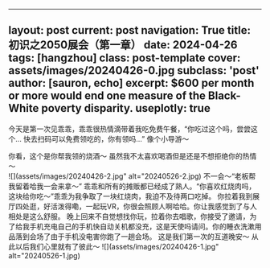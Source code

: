 
---
layout: post
current: post
navigation: True
title: 初识之2050展会（第一章）
date: 2024-04-26
tags: [hangzhou]
class: post-template
cover: assets/images/20240426-0.jpg
subclass: 'post'
author: [sauron, echo]
excerpt: $600 per month or more would end one measure of the Black-White poverty disparity.
useplotly: true
---

今天是第一次见乖乖，乖乖很热情滴带着我吃免费午餐，“你吃过这个吗，尝尝这个… 快去扫码可以免费领吃的，你有领吗…” 像个小导游～  

你看，这个是你帮我领的烧酒～ 虽然我不太喜欢喝酒但是还是不想拒绝你的热情～  
![](assets/images/20240426-2.jpg" alt="20240526-2.jpg)
不一会～“老板帮我留着哈我一会来拿～” 乖乖和所有的摊贩都已经成了熟人。“你喜欢红烧肉吗，这块给你吃～”乖乖为我争取了一块红烧肉，我迫不及待两口吃掉。
你拉着我到展厅四处逛，好活泼得嘞，一起玩VR，你很会照顾人啊哈哈。你让我感觉到了与人相处是这么舒服。
晚上回来不自觉想找你玩，拉着你去唱歌，你接受了邀请，为了给我手机充电自己的手机快自动关机都没充，这是天使吗请问。你的睡衣洗漱用品落到会场了由于手机没电害你跑了一趟会场。
这是我们第一次的互道晚安～ 从此以后我们心里就有了彼此～
![](assets/images/20240426-1.jpg" alt="20240526-1.jpg)


